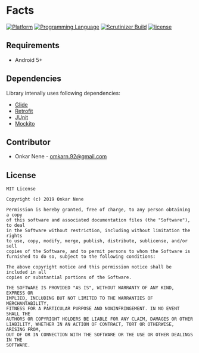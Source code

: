 # Facts

[![Platform](https://img.shields.io/badge/platform-android-yellow.svg)]()
[![Programming Language](https://img.shields.io/badge/language-kotlin-orange.svg)]()
[![Scrutinizer Build](https://api.travis-ci.org/Onkarn92/facts.svg)]()
[![license](https://img.shields.io/github/license/mashape/apistatus.svg?maxAge=2592000)](/LICENSE.md)

## Requirements

- Android 5+

## Dependencies

Library intenally uses following dependencies:

- [Glide](https://github.com/bumptech/glide)
- [Retrofit](https://github.com/square/retrofit)
- [JUnit](https://github.com/junit-team/junit4)
- [Mockito](https://github.com/mockito/mockito)

## Contributor

* Onkar Nene - omkarn.92@gmail.com

## License

```
MIT License

Copyright (c) 2019 Onkar Nene

Permission is hereby granted, free of charge, to any person obtaining a copy
of this software and associated documentation files (the "Software"), to deal
in the Software without restriction, including without limitation the rights
to use, copy, modify, merge, publish, distribute, sublicense, and/or sell
copies of the Software, and to permit persons to whom the Software is
furnished to do so, subject to the following conditions:

The above copyright notice and this permission notice shall be included in all
copies or substantial portions of the Software.

THE SOFTWARE IS PROVIDED "AS IS", WITHOUT WARRANTY OF ANY KIND, EXPRESS OR
IMPLIED, INCLUDING BUT NOT LIMITED TO THE WARRANTIES OF MERCHANTABILITY,
FITNESS FOR A PARTICULAR PURPOSE AND NONINFRINGEMENT. IN NO EVENT SHALL THE
AUTHORS OR COPYRIGHT HOLDERS BE LIABLE FOR ANY CLAIM, DAMAGES OR OTHER
LIABILITY, WHETHER IN AN ACTION OF CONTRACT, TORT OR OTHERWISE, ARISING FROM,
OUT OF OR IN CONNECTION WITH THE SOFTWARE OR THE USE OR OTHER DEALINGS IN THE
SOFTWARE.
```
